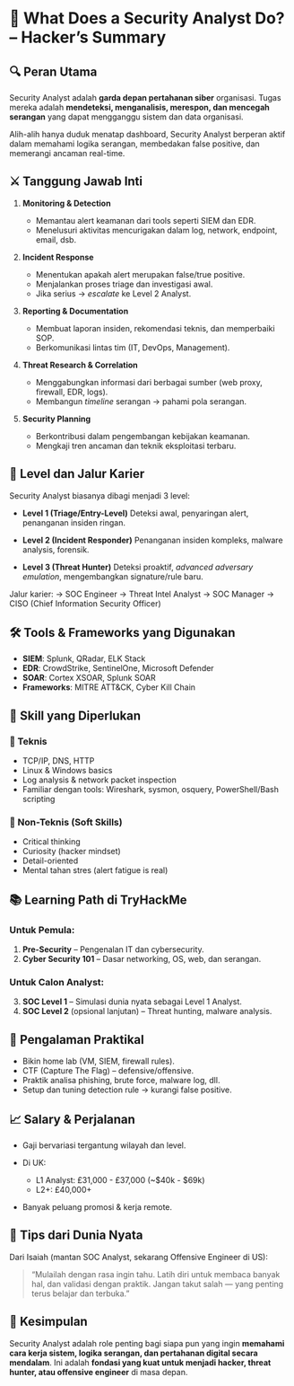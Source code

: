 # 🧠 What Does a Security Analyst Do? – Hacker’s Summary

## 🔍 Peran Utama

Security Analyst adalah **garda depan pertahanan siber** organisasi. Tugas mereka adalah **mendeteksi, menganalisis, merespon, dan mencegah serangan** yang dapat mengganggu sistem dan data organisasi.

Alih-alih hanya duduk menatap dashboard, Security Analyst berperan aktif dalam memahami logika serangan, membedakan false positive, dan memerangi ancaman real-time.


## ⚔️ Tanggung Jawab Inti

1. **Monitoring & Detection**

   * Memantau alert keamanan dari tools seperti SIEM dan EDR.
   * Menelusuri aktivitas mencurigakan dalam log, network, endpoint, email, dsb.

2. **Incident Response**

   * Menentukan apakah alert merupakan false/true positive.
   * Menjalankan proses triage dan investigasi awal.
   * Jika serius → *escalate* ke Level 2 Analyst.

3. **Reporting & Documentation**

   * Membuat laporan insiden, rekomendasi teknis, dan memperbaiki SOP.
   * Berkomunikasi lintas tim (IT, DevOps, Management).

4. **Threat Research & Correlation**

   * Menggabungkan informasi dari berbagai sumber (web proxy, firewall, EDR, logs).
   * Membangun *timeline* serangan → pahami pola serangan.

5. **Security Planning**

   * Berkontribusi dalam pengembangan kebijakan keamanan.
   * Mengkaji tren ancaman dan teknik eksploitasi terbaru.


## 🧱 Level dan Jalur Karier

Security Analyst biasanya dibagi menjadi 3 level:

* **Level 1 (Triage/Entry-Level)**
  Deteksi awal, penyaringan alert, penanganan insiden ringan.

* **Level 2 (Incident Responder)**
  Penanganan insiden kompleks, malware analysis, forensik.

* **Level 3 (Threat Hunter)**
  Deteksi proaktif, *advanced adversary emulation*, mengembangkan signature/rule baru.

Jalur karier:
→ SOC Engineer → Threat Intel Analyst → SOC Manager → CISO (Chief Information Security Officer)


## 🛠️ Tools & Frameworks yang Digunakan

* **SIEM**: Splunk, QRadar, ELK Stack
* **EDR**: CrowdStrike, SentinelOne, Microsoft Defender
* **SOAR**: Cortex XSOAR, Splunk SOAR
* **Frameworks**: MITRE ATT\&CK, Cyber Kill Chain


## 🧠 Skill yang Diperlukan

### 🧬 Teknis

* TCP/IP, DNS, HTTP
* Linux & Windows basics
* Log analysis & network packet inspection
* Familiar dengan tools: Wireshark, sysmon, osquery, PowerShell/Bash scripting

### 🧠 Non-Teknis (Soft Skills)

* Critical thinking
* Curiosity (hacker mindset)
* Detail-oriented
* Mental tahan stres (alert fatigue is real)

## 📚 Learning Path di TryHackMe

### Untuk Pemula:

1. **Pre-Security** – Pengenalan IT dan cybersecurity.
2. **Cyber Security 101** – Dasar networking, OS, web, dan serangan.

### Untuk Calon Analyst:

3. **SOC Level 1** – Simulasi dunia nyata sebagai Level 1 Analyst.
4. **SOC Level 2** (opsional lanjutan) – Threat hunting, malware analysis.


## 🧪 Pengalaman Praktikal

* Bikin home lab (VM, SIEM, firewall rules).
* CTF (Capture The Flag) – defensive/offensive.
* Praktik analisa phishing, brute force, malware log, dll.
* Setup dan tuning detection rule → kurangi false positive.


## 📈 Salary & Perjalanan

* Gaji bervariasi tergantung wilayah dan level.
* Di UK:

  * L1 Analyst: £31,000 - £37,000 (\~\$40k - \$69k)
  * L2+: £40,000+
* Banyak peluang promosi & kerja remote.


## 🧭 Tips dari Dunia Nyata

Dari Isaiah (mantan SOC Analyst, sekarang Offensive Engineer di US):

> “Mulailah dengan rasa ingin tahu. Latih diri untuk membaca banyak hal, dan validasi dengan praktik. Jangan takut salah — yang penting terus belajar dan terbuka.”


## 📌 Kesimpulan

Security Analyst adalah role penting bagi siapa pun yang ingin **memahami cara kerja sistem, logika serangan, dan pertahanan digital secara mendalam**. Ini adalah **fondasi yang kuat untuk menjadi hacker, threat hunter, atau offensive engineer** di masa depan.
